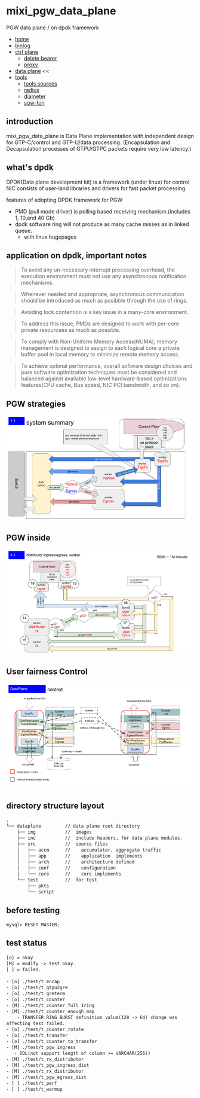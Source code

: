 # mixi_pgw_data_plane

PGW data plane / on dpdk framework

+ [home](../README.md)
+ [binlog](../binlog/README.md)
+ [ctrl plane](../ctrlplane/README.md)
  + [delete bearer](../ctrlplane/src/cmd/README.md)
  + [proxy](../ctrlplane/src/proxy/README.md)
+ [data plane](../dataplane/README.md) <<
+ [tools](../tools/README.md)
  + [tools sources](../tools/src/README.md)
  + [radius](../tools/src/mod/mod_radius/README.md)
  + [diameter](../tools/src/mod/mod_diameter/README.md)
  + [sgw-tun](../tools/cfg/tools/sgw_tun/README.md)

## introduction

mixi_pgw_data_plane is Data Plane implementation with independent design
  for GTP-C/control and GTP-U/data processing.
  (Encapsulation and Decapsulation processes of GTPU/GTPC packets require very low latency.)

## what's dpdk

DPDK(Data plane development kit) is a framework (under linux)
for control NIC consists of user-land libraries and drivers
for fast packet processing.

features of adopting DPDK framework for PGW

+ PMD (pull mode driver) is polling based receiving mechanism.(includes 1, 10,and 40 Gb)
+ dpdk software ring will not produce as many cache misses as in linked queue.
  + with linux hugepages

## application on dpdk, important notes

> To avoid any un-necessary interrupt processing overhead, the execution environment must not use any
asynchronous notification mechanisms.

> Whenever needed and appropriate, asynchronous communication should be introduced as much as posibble through the use of rings.

> Avoiding lock contention is a key issue in a many-core environment.

> To address this issue, PMDs are designed to work with per-core private resourcees as much as possible.

> To comply with Non-Uniform Memory Access(NUMA), memory management is designed to assign to each logical core a private buffer pool in local memory to minimize remote memory access.

> To achieve optimal performance, overall software design choices and pure software optimization techniques must be considered and balanced against available low-level hardware-based optimizations features(CPU cache, Bus speed, NIC PCI bandwidth, and so on).


## PGW strategies

![summary](./img/00_summary.png)

## PGW inside

![detail](./img/01_detail.png)

## User fairness Control

![summary](./img/02_enforce.png)


## directory structure layout

```
.
└── dataplane         // data plane root directory
    ├── img           //  images
    ├── inc           //  include headers, for data plane modules.
    ├── src           //  source files
    │   ├── accm      //    accumulator, aggregate traffic
    │   ├── app       //    application  implements
    │   ├── arch      //    architecture defined
    │   ├── conf      //    configuration
    │   └── core      //    core implements
    └── test          //  for test
        ├── pkts
        └── script
```

## before testing

```
mysql> RESET MASTER;
```

## test status

```
[o] = okay
[M] = modify -> test okay. 
[ ] = failed.

- [o] ./test/t_encap
- [o] ./test/t_gtpu2gre
- [o] ./test/t_greterm
- [o] ./test/t_counter
- [M] ./test/t_counter_full_1ring
- [M] ./test/t_counter_enough_map
    - TRANSFER_RING_BURST definition value(128 -> 64) change was affecting test failed.
- [o] ./test/t_counter_rotate
- [o] ./test/t_transfer
- [o] ./test/t_counter_to_transfer
- [M] ./test/t_pgw_ingress
   - DDL(not support length of column >= VARCHAR(256))
- [M] ./test/t_rx_distributor
- [M] ./test/t_pgw_ingress_dist
- [M] ./test/t_rx_distributor
- [M] ./test/t_pgw_egress_dist
- [ ] ./test/t_perf
- [ ] ./test/t_warmup
```